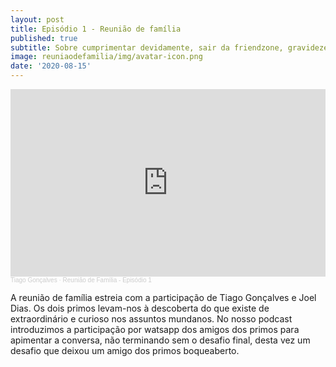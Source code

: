 ```yaml
---
layout: post
title: Episódio 1 - Reunião de família
published: true
subtitle: Sobre cumprimentar devidamente, sair da friendzone, gravidezes indesejadas e fazer os desconhecidos mais próximos.
image: reuniaodefamilia/img/avatar-icon.png
date: '2020-08-15'
---
```


<iframe width="100%" height="300" scrolling="no" frameborder="no" allow="autoplay" src="https://w.soundcloud.com/player/?url=https%3A//api.soundcloud.com/tracks/876236512&color=%23ff5500&auto_play=false&hide_related=false&show_comments=true&show_user=true&show_reposts=false&show_teaser=true&visual=true"></iframe><div style="font-size: 10px; color: #cccccc;line-break: anywhere;word-break: normal;overflow: hidden;white-space: nowrap;text-overflow: ellipsis; font-family: Interstate,Lucida Grande,Lucida Sans Unicode,Lucida Sans,Garuda,Verdana,Tahoma,sans-serif;font-weight: 100;"><a href="https://soundcloud.com/tiago-gon-alves-148" title="Tiago Gonçalves" target="_blank" style="color: #cccccc; text-decoration: none;">Tiago Gonçalves</a> · <a href="https://soundcloud.com/tiago-gon-alves-148/reuniao-de-familia-episodio-1" title="Reunião de Família - Episódio 1" target="_blank" style="color: #cccccc; text-decoration: none;">Reunião de Família - Episódio 1</a></div>

A reunião de família estreia com a participação de Tiago Gonçalves e Joel Dias. Os dois primos levam-nos à descoberta do que existe de extraordinário e curioso nos assuntos mundanos. No nosso podcast introduzimos a participação por watsapp dos amigos dos primos para apimentar a conversa, não terminando sem o desafio final, desta vez um desafio que deixou um amigo dos primos boqueaberto.
